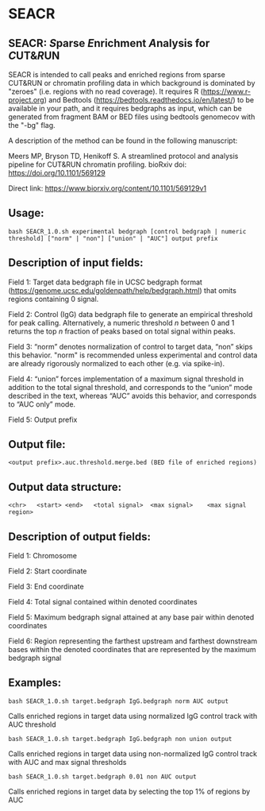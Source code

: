# SEACR
## SEACR: *S*parse *E*nrichment *A*nalysis for *C*UT&*R*UN

SEACR is intended to call peaks and enriched regions from sparse CUT&RUN or chromatin profiling data in which background is dominated by "zeroes" (i.e. regions with no read coverage). It requires R (https://www.r-project.org) and Bedtools (https://bedtools.readthedocs.io/en/latest/) to be available in your path, and it requires bedgraphs as input, which can be generated from fragment BAM or BED files using bedtools genomecov with the "-bg" flag. 

A description of the method can be found in the following manuscript:

Meers MP, Bryson TD, Henikoff S. A streamlined protocol and analysis pipeline for CUT&RUN chromatin profiling. bioRxiv doi: https://doi.org/10.1101/569129

Direct link: https://www.biorxiv.org/content/10.1101/569129v1

## Usage: 

	bash SEACR_1.0.sh experimental bedgraph [control bedgraph | numeric threshold] ["norm" | "non"] ["union" | "AUC"] output prefix
	
## Description of input fields:

Field 1: Target data bedgraph file in UCSC bedgraph format (https://genome.ucsc.edu/goldenpath/help/bedgraph.html) that omits regions containing 0 signal.

Field 2: Control (IgG) data bedgraph file to generate an empirical threshold for peak calling. Alternatively, a numeric threshold *n* between 0 and 1 returns the top *n* fraction of peaks based on total signal within peaks. 

Field 3: “norm” denotes normalization of control to target data, “non” skips this behavior. "norm" is recommended unless experimental and control data are already rigorously normalized to each other (e.g. via spike-in).

Field 4: “union” forces implementation of a maximum signal threshold in addition to the total signal threshold, and corresponds to the “union” mode described in the text, whereas “AUC” avoids this behavior, and corresponds to “AUC only” mode.

Field 5: Output prefix

## Output file:

	<output prefix>.auc.threshold.merge.bed (BED file of enriched regions)
## Output data structure: 
	
	<chr>	<start>	<end>	<total signal>	<max signal>	<max signal region>

## Description of output fields:

Field 1: Chromosome

Field 2: Start coordinate

Field 3: End coordinate

Field 4: Total signal contained within denoted coordinates

Field 5: Maximum bedgraph signal attained at any base pair within denoted coordinates

Field 6: Region representing the farthest upstream and farthest downstream bases within the denoted coordinates that are represented by the maximum bedgraph signal

## Examples:

	bash SEACR_1.0.sh target.bedgraph IgG.bedgraph norm AUC output
Calls enriched regions in target data using normalized IgG control track with AUC threshold
	
	bash SEACR_1.0.sh target.bedgraph IgG.bedgraph non union output
Calls enriched regions in target data using non-normalized IgG control track with AUC and max signal thresholds 

	bash SEACR_1.0.sh target.bedgraph 0.01 non AUC output
Calls enriched regions in target data by selecting the top 1% of regions by AUC
